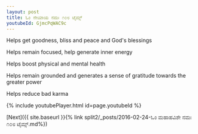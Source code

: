 ```yaml
---
layout: post
title: ಓಂ ನೇಯಾಯ ನಮಃ ೧೦೮ ಟೈಮ್ಸ್
youtubeId: GjmcPqWAC9c
---
```

 
 
Helps get goodness, bliss and peace and God's blessings
 
Helps remain focused, help generate inner energy 
 
Helps boost physical and mental health 
 
Helps remain grounded and generates a sense of gratitude towards the greater power 
 
Helps reduce bad karma
 
 
 
 


{% include youtubePlayer.html id=page.youtubeId %}
 
[Next]({{ site.baseurl }}{% link  split2/_posts/2016-02-24-ಓಂ ಮಹಾಹವಿಶೇ ನಮಃ ೧೦೮ ಟೈಮ್ಸ್.md%})
 
